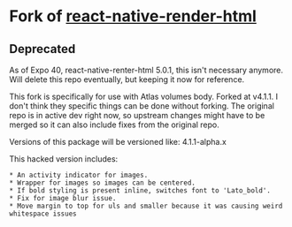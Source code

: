# Fork of [react-native-render-html](https://github.com/archriss/react-native-render-html)

## Deprecated
As of Expo 40, react-native-renter-html 5.0.1, this isn't necessary anymore. Will delete this repo eventually, but keeping it now for reference.

This fork is specifically for use with Atlas volumes body. Forked at v4.1.1. I don't think they specific things can be done without forking. The original repo is in active dev right now, so upstream changes might have to be merged so it can also include fixes from the original repo.

Versions of this package will be versioned like: 4.1.1-alpha.x

This hacked version includes:

    * An activity indicator for images.
    * Wrapper for images so images can be centered.
    * If bold styling is present inline, switches font to 'Lato_bold'.
    * Fix for image blur issue.
    * Move margin to top for uls and smaller because it was causing weird whitespace issues